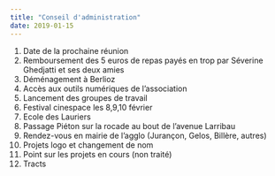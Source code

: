 ```yaml
---
title: "Conseil d'administration"
date: 2019-01-15
---
```


1. Date de la prochaine réunion
2. Remboursement des 5 euros de repas payés en trop par Séverine Ghedjatti et ses deux amies
3. Déménagement à Berlioz
4. Accès aux outils numériques de l’association
5. Lancement des groupes de travail
6. Festival cinespace les 8,9,10 février
7. Ecole des Lauriers
8. Passage Piéton sur la rocade au bout de l’avenue Larribau
9. Rendez-vous en mairie de l’agglo (Jurançon, Gelos, Billère, autres)
10. Projets logo et changement de nom
11. Point sur les projets en cours (non traité)
12. Tracts
